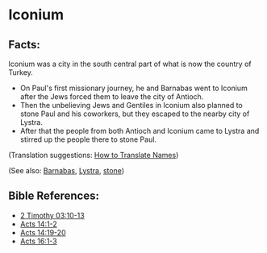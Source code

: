 # Iconium #

## Facts: ##

Iconium was a city in the south central part of what is now the country of Turkey.

* On Paul's first missionary journey, he and Barnabas went to Iconium after the Jews forced them to leave the city of Antioch.
* Then the unbelieving Jews and Gentiles in Iconium also planned to stone Paul and his coworkers, but they escaped to the nearby city of Lystra.
* After that the people from both Antioch and Iconium came to Lystra and stirred up the people there to stone Paul.

(Translation suggestions: [How to Translate Names](en/ta-vol1/translate/man/translate-names))

(See also: [Barnabas](../other/barnabas.md), [Lystra](../other/lystra.md), [stone](../other/stone.md))

## Bible References: ##

* [2 Timothy 03:10-13](en/tn/2ti/help/03/10)
* [Acts 14:1-2](en/tn/act/help/14/01)
* [Acts 14:19-20](en/tn/act/help/14/19)
* [Acts 16:1-3](en/tn/act/help/16/01)